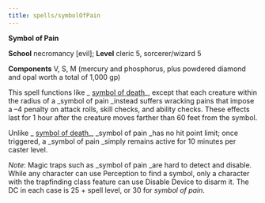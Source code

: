 ```yaml
---
title: spells/symbolOfPain
---
```

 **Symbol of Pain**

**School** necromancy [evil]; **Level** cleric 5, sorcerer/wizard 5

**Components** V, S, M (mercury and phosphorus, plus powdered diamond and opal worth a total of 1,000 gp)

This spell functions like _ [symbol of death](symbolOfDeath#_symbol-of-death)_, except that each creature within the radius of a _symbol of pain _instead suffers wracking pains that impose a –4 penalty on attack rolls, skill checks, and ability checks. These effects last for 1 hour after the creature moves farther than 60 feet from the symbol.

Unlike _ [symbol of death](symbolOfDeath#_symbol-of-death)_, _symbol of pain _has no hit point limit; once triggered, a _symbol of pain _simply remains active for 10 minutes per caster level.

_Note_: Magic traps such as _symbol of pain _are hard to detect and disable. While any character can use Perception to find a symbol, only a character with the trapfinding class feature can use Disable Device to disarm it. The DC in each case is 25 + spell level, or 30 for _symbol of pain_.

